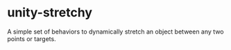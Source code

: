 # unity-stretchy
A simple set of behaviors to dynamically stretch an object between any two points or targets.
